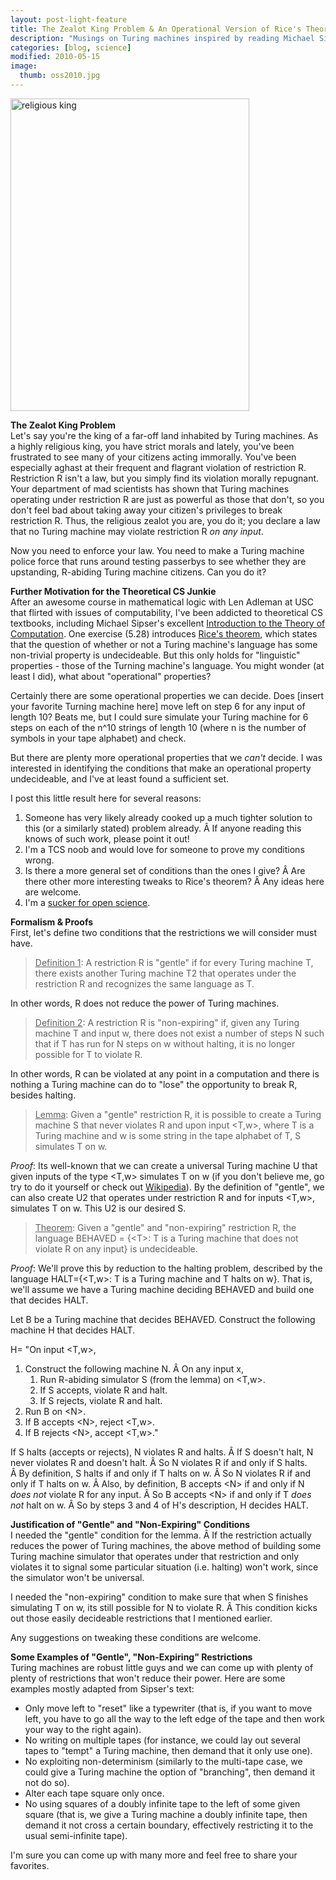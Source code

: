 ```yaml
---
layout: post-light-feature
title: The Zealot King Problem & An Operational Version of Rice's Theorem
description: "Musings on Turing machines inspired by reading Michael Sipser's 'Introduction to the Theory of Computation'"
categories: [blog, science]
modified: 2010-05-15
image:
  thumb: oss2010.jpg
---
```

<img class="aligncenter size-full wp-image-680" title="religious king" src="http://djstrouse.com/images/king-solomon.jpg" alt="religious king" width="382" height="500" />

<strong>The Zealot King Problem</strong><br>
Let's say you're the king of a far-off land inhabited by Turing machines.  As a highly religious king, you have strict morals and lately, you've been frustrated to see many of your citizens acting immorally.  You've been especially aghast at their frequent and flagrant violation of restriction R. Restriction R isn't a law, but you simply find its violation morally repugnant.  Your department of mad scientists has shown that Turing machines operating under restriction R are just as powerful as those that don't, so you don't feel bad about taking away your citizen's privileges to break restriction R. Thus, the religious zealot you are, you do it; you declare a law that no Turing machine may violate restriction R <em>on any input</em>.

Now you need to enforce your law.  You need to make a Turing machine police force that runs around testing passerbys to see whether they are upstanding, R-abiding Turing machine citizens.  Can you do it?

<strong>Further Motivation for the Theoretical CS Junkie</strong><br>
After an awesome course in mathematical logic with Len Adleman at USC that flirted with issues of computability, I've been addicted to theoretical CS textbooks, including Michael Sipser's excellent <a href="http://www.goodreads.com/book/show/400716.Introduction_to_the_Theory_of_Computation_Second_Edition">Introduction to the Theory of Computation</a>.  One exercise (5.28) introduces <a href="http://en.wikipedia.org/wiki/Rice's_theorem">Rice's theorem</a>, which states that the question of whether or not a Turing machine's language has some non-trivial property is undecideable.  But this only holds for "linguistic" properties - those of the Turning machine's language.  You might wonder (at least I did), what about "operational" properties?

Certainly there are some operational properties we can decide.  Does [insert your favorite Turning machine here] move left on step 6 for any input of length 10?  Beats me, but I could sure simulate your Turing machine for 6 steps on each of the n^10 strings of length 10 (where n is the number of symbols in your tape alphabet) and check.

But there are plenty more operational properties that we <em>can't</em> decide.  I was interested in identifying the conditions that make an operational property undecideable, and I've at least found a sufficient set.

I post this little result here for several reasons:
<ol>
	<li>Someone has very likely already cooked up a much tighter solution to this (or a similarly stated) problem already. Â If anyone reading this knows of such work, please point it out!</li>
	<li>I'm a TCS noob and would love for someone to prove my conditions wrong.</li>
	<li>Is there a more general set of conditions than the ones I give? Â Are there other more interesting tweaks to Rice's theorem? Â Any ideas here are welcome.</li>
	<li>I'm a <a href="http://www.thisiscolab.org/">sucker for open science</a>.</li>
</ol>
<strong>Formalism & Proofs</strong><br>
First, let's define two conditions that the restrictions we will consider must have.
<blockquote><span style="text-decoration: underline;">Definition 1</span>: A restriction R is "gentle" if for every Turing machine T, there exists another Turing machine T2 that operates under the restriction R and recognizes the same language as T.</blockquote>
In other words, R does not reduce the power of Turing machines.
<blockquote><span style="text-decoration: underline;">Definition 2</span>: A restriction R is "non-expiring" if, given any Turing machine T and input w, there does not exist a number of steps N such that if T has run for N steps on w without halting, it is no longer possible for T to violate R.</blockquote>
In other words, R can be violated at any point in a computation and there is nothing a Turing machine can do to "lose" the opportunity to break R, besides halting.
<blockquote><span style="text-decoration: underline;">Lemma</span>:  Given a "gentle" restriction R, it is possible to create a Turing machine S that never violates R and upon input &lt;T,w&gt;, where T is a Turing machine and w is some string in the tape alphabet of T, S simulates T on w.</blockquote>
<em>Proof</em>:
Its well-known that we can create a universal Turing machine U that given inputs of the type &lt;T,w&gt; simulates T on w (if you don't believe me, go try to do it yourself or check out <a href="http://en.wikipedia.org/wiki/Universal_Turing_machine">Wikipedia</a>).  By the definition of "gentle", we can also create U2 that operates under restriction R and for inputs &lt;T,w&gt;, simulates T on w. This U2 is our desired S.
<blockquote><span style="text-decoration: underline;">Theorem</span>: Given a "gentle" and "non-expiring" restriction R, the language BEHAVED = {&lt;T&gt;: T is a Turing machine that does not violate R on any input} is undecideable.</blockquote>
<em>Proof</em>:
We'll prove this by reduction to the halting problem, described by the language HALT={&lt;T,w&gt;: T is a Turing machine and T halts on w}.  That is, we'll assume we have a Turing machine deciding BEHAVED and build one that decides HALT.

Let B be a Turing machine that decides BEHAVED.  Construct the following machine H that decides HALT.

H= "On input &lt;T,w&gt;,
<ol>
	<li>Construct the following machine N. Â On any input x,
<ol>
	<li>Run R-abiding simulator S (from the lemma) on &lt;T,w&gt;.</li>
	<li>If S accepts, violate R and halt.</li>
	<li>If S rejects, violate R and halt.</li>
</ol>
</li>
	<li>Run B on &lt;N&gt;.</li>
	<li>If B accepts &lt;N&gt;, reject &lt;T,w&gt;.</li>
	<li>If B rejects &lt;N&gt;, accept &lt;T,w&gt;."</li>
</ol>
If S halts (accepts or rejects), N violates R and halts. Â If S doesn't halt, N never violates R and doesn't halt. Â So N violates R if and only if S halts. Â By definition, S halts if and only if T halts on w. Â So N violates R if and only if T halts on w. Â Also, by definition, B accepts &lt;N&gt; if and only if N <em>does not</em> violate R for any input. Â So B accepts &lt;N&gt; if and only if T <em>does not</em> halt on w. Â So by steps 3 and 4 of H's description, H decides HALT.

<strong>Justification of "Gentle" and "Non-Expiring" Conditions</strong><br>
I needed the "gentle" condition for the lemma. Â If the restriction actually reduces the power of Turing machines, the above method of building some Turing machine simulator that operates under that restriction and only violates it to signal some particular situation (i.e. halting) won't work, since the simulator won't be universal.

I needed the "non-expiring" condition to make sure that when S finishes simulating T on w, its still possible for N to violate R. Â This condition kicks out those easily decideable restrictions that I mentioned earlier.

Any suggestions on tweaking these conditions are welcome.

<strong>Some Examples of "Gentle", "Non-Expiring" Restrictions</strong><br>
Turing machines are robust little guys and we can come up with plenty of plenty of restrictions that won't reduce their power.  Here are some examples mostly adapted from Sipser's text:
<ul>
	<li>Only move left to "reset" like a typewriter (that is, if you want to move left, you have to go all the way to the left edge of the tape and then work your way to the right again).</li>
	<li>No writing on multiple tapes (for instance, we could lay out several tapes to "tempt" a Turing machine, then demand that it only use one).</li>
	<li>No exploiting non-determinism (similarly to the multi-tape case, we could give a Turing machine the option of "branching", then demand it not do so).</li>
	<li>Alter each tape square only once.</li>
	<li>No using squares of a doubly infinite tape to the left of some given square (that is, we give a Turing machine a doubly infinite tape, then demand it not cross a certain boundary, effectively restricting it to the usual semi-infinite tape).</li>
</ul>
I'm sure you can come up with many more and feel free to share your favorites.